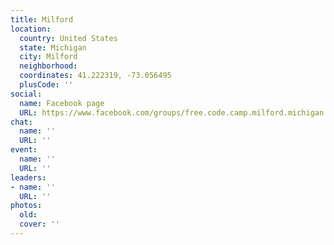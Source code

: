 ```yaml
---
title: Milford
location:
  country: United States
  state: Michigan
  city: Milford
  neighborhood: 
  coordinates: 41.222319, -73.056495
  plusCode: ''
social:
  name: Facebook page
  URL: https://www.facebook.com/groups/free.code.camp.milford.michigan
chat:
  name: ''
  URL: ''
event:
  name: ''
  URL: ''
leaders:
- name: ''
  URL: ''
photos:
  old: 
  cover: ''
---
```


